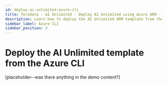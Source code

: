 ```yaml
---
id: deploy-ai-unlimited-azure-cli
title: Teradata - AI Unlimited - Deploy AI Unlimited using Azure ARM - CLI
description: Learn how to deploy the AI Unlimited ARM template from the Azure CLI.
sidebar_label: Azure CLI
sidebar_position: 2
---
```


# Deploy the AI Unlimited template from the Azure CLI

[placeholder--was there anything in the demo content?]